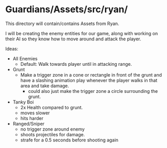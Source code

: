 # Guardians/Assets/src/ryan/

This directory will contain/contains Assets from Ryan.

I will be creating the enemy entities for our game, along with working on their AI so they know how to move around and attack the player.

Ideas:
- All Enemies
   - Default: Walk towards player until in attacking range.
- Grunt
   - Make a trigger zone in a cone or rectangle in front of the grunt and have a slashing animation play whenever the player walks in that area and take damage.
      - could also just make the trigger zone a circle surrounding the grunt.
- Tanky Boi
   - 2x Health compared to grunt.
   - moves slower
   - hits harder
- Ranged/Sniper
   - no trigger zone around enemy
   - shoots projectiles for damage.
   - strafe for a 0.5 seconds before shooting again
